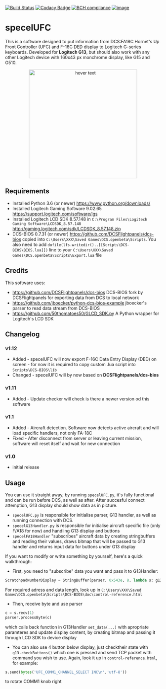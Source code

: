 [![Build Status](https://travis-ci.org/emcek/specelUFC.svg?branch=master)](https://travis-ci.org/emcek/specelUFC)
[![Codacy Badge](https://api.codacy.com/project/badge/Grade/028d23a12d5345b7bbeece49860a7992)](https://www.codacy.com/manual/mplichta/specelUFC?utm_source=github.com&amp;utm_medium=referral&amp;utm_content=emcek/specelUFC&amp;utm_campaign=Badge_Grade)
[![BCH compliance](https://bettercodehub.com/edge/badge/emcek/specelUFC?branch=master)](https://bettercodehub.com/)
[![image](https://img.shields.io/badge/python-3.6%20%7C%203.7%20%7C%203.8-blue.svg)](https://github.com/emcek/specelUFC)

# specelUFC
This is a software designed to put information from DCS:FA18C Hornet's Up Front Controller (UFC) and F-16C DED display to Logitech G-series keyboards. Developed for **Logitech G13**, but should also work with any other Logitech device with 160x43 px monchrome display, like G15 and G510.

<p align="center">
  <img src="https://i.imgur.com/PK8qdG4.jpg" width="350" title="hover text">
</p>

## Requirements
* Installed Python 3.6 (or newer) <https://www.python.org/downloads/>
* Installed Logitech Gaming Software 9.02.65 <https://support.logitech.com/software/lgs>
* Installed Logitech LCD SDK 8.57.148 in `C:\Program Files\Logitech Gaming Software\LCDSDK_8.57.148` <http://gaming.logitech.com/sdk/LCDSDK_8.57.148.zip>
* DCS-BIOS 0.7.31 (or newer) <https://github.com/DCSFlightpanels/dcs-bios> copied into `C:\Users\XXX\Saved Games\DCS.openbeta\Scripts`. You also need to add ```dofile(lfs.writedir()..[[Scripts\DCS-BIOS\BIOS.lua]])``` line to your `C:\Users\XXX\Saved Games\DCS.openbeta\Scripts\Export.lua` file

## Credits
This software uses:
* <https://github.com/DCSFlightpanels/dcs-bios> DCS-BIOS fork by DCSFlightpanels for exporting data from DCS to local network
* <https://github.com/jboecker/python-dcs-bios-example> jboecker's parser to read data stream from DCS-BIOS
* <https://github.com/50thomatoes50/GLCD_SDK.py> A Python wrapper for Logitech's LCD SDK

## Changelog
### v1.12
* Added - specelUFC will now export F-16C Data Entry Display (DED) on screen - for now it is required to copy custom .lua script into `Scripts\DCS-BIOS\lib`
* Changed - specelUFC will by now based on **DCSFlightpanels/dcs-bios**

### v1.11
* Added - Update checker will check is there a newer version od this software
### v1.1
* Added - Aircraft detection. Software now detects active aircraft and will load specific handlers, not only FA-18C
* Fixed - After disconnect from server or leaving current mission, software will reset itself and wait for new connection
### v1.0
* initial release

## Usage
You can use it straight away, by running `specelUFC.py`, it's fully functional and can be run before DCS, as well as after. After succesful connect attemption, G13 display should show data as in picture. 

* `specelUFC.py` is responsible for initialise parser, G13 handler, as well as running connection with DCS.
* `specelG13Handler.py` is responsible for initialise aircraft specific file (only F/A18 for now) and handling G13 display and buttons
* `specelFA18Handler` "subscribes" aircraft data by creating stringbuffers and reading their values, draws bitmap that will be passed to G13 handler and returns input data for buttons under G13 display

If you want to modify or write something by yourself, here's a quick walkthrough:

* First, you need to "subscribe" data you want and pass it to G13Handler:
```python
ScratchpadNumberDisplay = StringBuffer(parser, 0x543e, 8, lambda s: g13.set_data(3,s))
```
For required adress and data length, look up in `C:\Users\XXX\Saved Games\DCS.openbeta\Scripts\DCS-BIOS\doc\control-reference.html`

* Then, receive byte and use parser
```python
c = s.recv(1)
parser.processByte(c)
```
which calls back function in G13Handler `set_data(...)` with apropriate paramteres and update display content, by creating bitmap and passing it through LCD SDK to device display

* You can also use 4 button below display, just checktheir state with `g13.checkButtons()` which one is pressed and send TCP packet with command you wish to use. Again, look it up in `control-reference.html`, for example:
```python
s.send(bytes('UFC_COMM1_CHANNEL_SELECT INC\n','utf-8'))
```
to rotate COMM1 knob right

